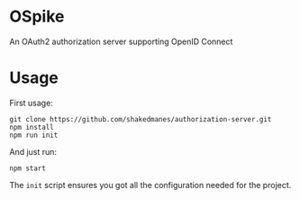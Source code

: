 # OSpike
An OAuth2 authorization server supporting OpenID Connect

# Usage
First usage:

    git clone https://github.com/shakedmanes/authorization-server.git
    npm install
    npm run init

And just run:

    npm start

The `init` script ensures you got all the configuration needed for the project.
